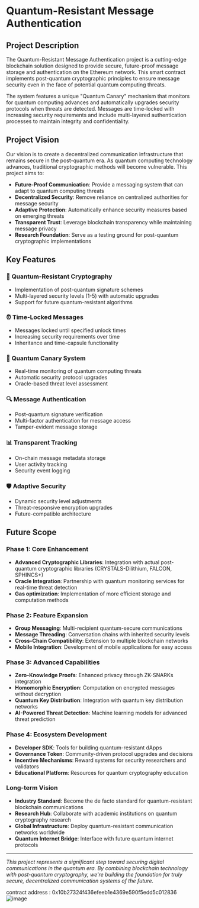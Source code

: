 # Quantum-Resistant Message Authentication

## Project Description

The Quantum-Resistant Message Authentication project is a cutting-edge blockchain solution designed to provide secure, future-proof message storage and authentication on the Ethereum network. This smart contract implements post-quantum cryptographic principles to ensure message security even in the face of potential quantum computing threats.

The system features a unique "Quantum Canary" mechanism that monitors for quantum computing advances and automatically upgrades security protocols when threats are detected. Messages are time-locked with increasing security requirements and include multi-layered authentication processes to maintain integrity and confidentiality.

## Project Vision

Our vision is to create a decentralized communication infrastructure that remains secure in the post-quantum era. As quantum computing technology advances, traditional cryptographic methods will become vulnerable. This project aims to:

- **Future-Proof Communication**: Provide a messaging system that can adapt to quantum computing threats
- **Decentralized Security**: Remove reliance on centralized authorities for message security
- **Adaptive Protection**: Automatically enhance security measures based on emerging threats
- **Transparent Trust**: Leverage blockchain transparency while maintaining message privacy
- **Research Foundation**: Serve as a testing ground for post-quantum cryptographic implementations

## Key Features

### 🔐 **Quantum-Resistant Cryptography**
- Implementation of post-quantum signature schemes
- Multi-layered security levels (1-5) with automatic upgrades
- Support for future quantum-resistant algorithms

### ⏰ **Time-Locked Messages**
- Messages locked until specified unlock times
- Increasing security requirements over time
- Inheritance and time-capsule functionality

### 🚨 **Quantum Canary System**
- Real-time monitoring of quantum computing threats
- Automatic security protocol upgrades
- Oracle-based threat level assessment

### 🔍 **Message Authentication**
- Post-quantum signature verification
- Multi-factor authentication for message access
- Tamper-evident message storage

### 📊 **Transparent Tracking**
- On-chain message metadata storage
- User activity tracking
- Security event logging

### 🛡️ **Adaptive Security**
- Dynamic security level adjustments
- Threat-responsive encryption upgrades
- Future-compatible architecture

## Future Scope

### Phase 1: Core Enhancement
- **Advanced Cryptographic Libraries**: Integration with actual post-quantum cryptographic libraries (CRYSTALS-Dilithium, FALCON, SPHINCS+)
- **Oracle Integration**: Partnership with quantum monitoring services for real-time threat detection
- **Gas optimization**: Implementation of more efficient storage and computation methods

### Phase 2: Feature Expansion
- **Group Messaging**: Multi-recipient quantum-secure communications
- **Message Threading**: Conversation chains with inherited security levels
- **Cross-Chain Compatibility**: Extension to multiple blockchain networks
- **Mobile Integration**: Development of mobile applications for easy access

### Phase 3: Advanced Capabilities
- **Zero-Knowledge Proofs**: Enhanced privacy through ZK-SNARKs integration
- **Homomorphic Encryption**: Computation on encrypted messages without decryption
- **Quantum Key Distribution**: Integration with quantum key distribution networks
- **AI-Powered Threat Detection**: Machine learning models for advanced threat prediction

### Phase 4: Ecosystem Development
- **Developer SDK**: Tools for building quantum-resistant dApps
- **Governance Token**: Community-driven protocol upgrades and decisions
- **Incentive Mechanisms**: Reward systems for security researchers and validators
- **Educational Platform**: Resources for quantum cryptography education

### Long-term Vision
- **Industry Standard**: Become the de facto standard for quantum-resistant blockchain communications
- **Research Hub**: Collaborate with academic institutions on quantum cryptography research
- **Global Infrastructure**: Deploy quantum-resistant communication networks worldwide
- **Quantum Internet Bridge**: Interface with future quantum internet protocols

---

*This project represents a significant step toward securing digital communications in the quantum era. By combining blockchain technology with post-quantum cryptography, we're building the foundation for truly secure, decentralized communication systems of the future.*

contract address : 0x10b27324f436efeeb1e4369e590f5edd5c012836
![image](https://github.com/user-attachments/assets/2f051840-f1dc-4d90-a2ac-ad0c6c7ddf2b)
